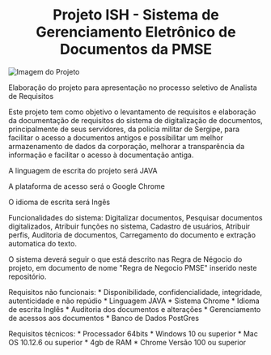 <h1 align="center"> Projeto ISH - Sistema de Gerenciamento Eletrônico de Documentos da PMSE </h1>

![Imagem do Projeto](https://user-images.githubusercontent.com/104793025/167115860-6d6a7e7b-873c-4f02-b9a5-1a99b565dca5.png)


Elaboração do projeto para apresentação no processo seletivo de Analista de Requisitos

Este projeto tem como objetivo o levantamento de requisitos e elaboração da documentação de requisitos do sistema de digitalização de documentos, principalmente de seus servidores, da policia militar de Sergipe, para facilitar o acesso a documentos antigos e possibilitar um melhor armazenamento de dados da corporação, melhorar a transparência da informação e facilitar o acesso à documentação antiga.

A linguagem de escrita do projeto será JAVA

A plataforma de acesso será o Google Chrome

O idioma de escrita será Ingês

Funcionalidades do sistema: Digitalizar documentos, Pesquisar documentos digitalizados, Atribuir funções no sistema, Cadastro de usuários, Atribuir perfis, Auditoria  de documentos, Carregamento do documento e extração automatica do texto.

O sistema deverá seguir o que está descrito nas Regra de Négocio do projeto, em documento de nome "Regra de Negocio PMSE" inserido neste repositório.

Requisitos não funcionais: 
         * Disponibilidade, confidencialidade, integridade, autenticidade e não repúdio
         * Linguagem JAVA
         * Sistema Chrome
         * Idioma de escrita Inglês
         * Auditoria dos documentos e alterações
         * Gerenciamento de acessos aos documentos
         * Banco de Dados PostGres
         
Requisitos técnicos:
         * Processador 64bits
         * Windows 10 ou superior
         * Mac OS 10.12.6 ou superior
         * 4gb de RAM
         * Chrome Versão 100 ou superior
         
